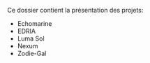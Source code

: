 Ce dossier contient la présentation des projets:
* Echomarine
* EDRIA
* Luma Sol 
* Nexum
* Zodie-Gal

